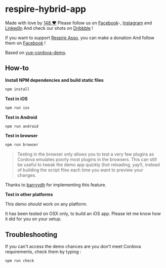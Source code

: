 # respire-hybrid-app

Made with love by [148 ❤︎](https://148.fr)
Please follow us on [Facebook](https://www.facebook.com/weare148)-, [Instagram](https://www.instagram.com/weare148/) and [LinkedIn](https://www.linkedin.com/company/agence-148) 
And check our shots on [Dribbble](https://dribbble.com/weare148) !

If you want to support [Respire Asso](https://www.respire-asso.org/dons/), you can make a donation
And follow them on [Facebook](https://www.facebook.com/AssociationRespire/) !


Based on [vue-cordova-demo](https://github.com/kartsims/vue-cordova-demo).

## How-to

**Install NPM dependencies and build static files**

``` bash
npm install
```

**Test in iOS**

``` bash
npm run ios
```
**Test in Android**

``` bash
npm run android
```

**Test in browser**

``` bash
npm run browser
```

> Testing in the browser only allows you to test a very few plugins as Cordova emulates poorly most plugins in the browsers. This can still be useful to tweak the demo app quickly (hot reloading, yay!), instead of building the script files each time you want to preview your changes.

Thanks to [barryvdh](https://github.com/barryvdh) for implementing this feature.

**Test in other platforms**

This demo *should* work on any platform.

It has been tested on OSX only, to build an iOS app. Please let me know how it did for you on your setup.

## Troubleshooting

If you can't access the demo chances are you don't meet Cordova requirements, check them by typing :

``` bash
npm run check
```
